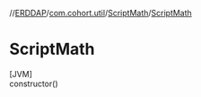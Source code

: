 //[ERDDAP](../../../index.md)/[com.cohort.util](../index.md)/[ScriptMath](index.md)/[ScriptMath](-script-math-constructor.md)

# ScriptMath

[JVM]\
constructor()